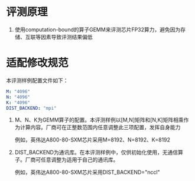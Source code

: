# 评测原理

1. 使用computation-bound的算子GEMM来评测芯片FP32算力，避免因为存储、互联等因素导致评测结果偏低

# 适配修改规范

本评测样例配置文件如下：

```yaml
M: "4096"
N: "4096"
K: "4096"
DIST_BACKEND: "mpi"
```

1. M、N、K为GEMM算子的配置。本评测样例以[M,N]矩阵和[N,K]矩阵相乘作为计算内容。厂商可在正整数范围内任意调整此三项配置，发挥自身能力

   例如，英伟达A800-80-SXM芯片采用M=8192、N=8192、K=8192

2. DIST_BACKEND为通讯库。在本评测样例中，仅供初始化使用，无通信算子。厂商可任意调整为适用于自己的通讯库。

   例如，英伟达A800-80-SXM芯片采用DIST_BACKEND="nccl"